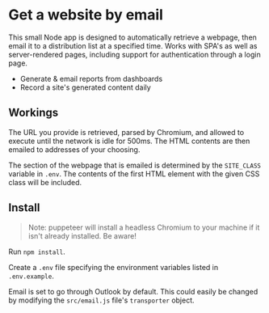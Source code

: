 # Get a website by email
This small Node app is designed to automatically retrieve a webpage, then email it to a distribution list at a specified time. Works with SPA's as well as server-rendered pages, including support for authentication through a login page.

- Generate & email reports from dashboards
- Record a site's generated content daily


## Workings
The URL you provide is retrieved, parsed by Chromium, and allowed to execute until the network is idle for 500ms. The HTML contents are then emailed to addresses of your choosing.

The section of the webpage that is emailed is determined by the `SITE_CLASS` variable in `.env`. The contents of the first HTML element with the given CSS class will be included.


## Install
> Note: puppeteer will install a headless Chromium to your machine if it isn't already installed. Be aware!

Run `npm install`.

Create a `.env` file specifying the environment variables listed in `.env.example`.

Email is set to go through Outlook by default. This could easily be changed by modifying the `src/email.js` file's `transporter` object.
